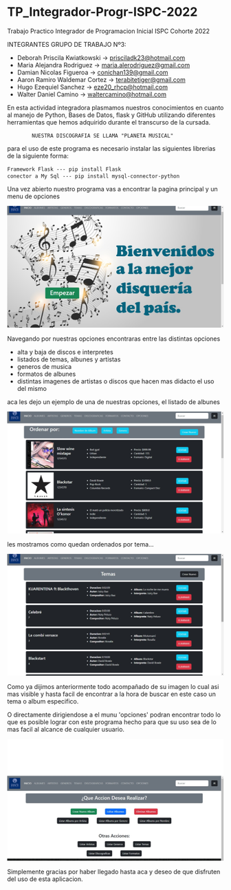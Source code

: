 # TP_Integrador-Progr-ISPC-2022
Trabajo Practico Integrador de Programacion Inicial ISPC Cohorte 2022

INTEGRANTES GRUPO DE TRABAJO Nº3:

- Deborah Priscila Kwiatkowski -> prisciladk23@hotmail.com
- Maria Alejandra Rodriguez -> maria.alerodriguez@gmail.com
- Damian Nicolas Figueroa -> conichan139@gmail.com
- Aaron Ramiro Waldemar Cortez -> terabitetiger@gmail.com
- Hugo Ezequiel Sanchez -> eze20_rhcp@hotmail.com 
- Walter Daniel Camino -> waltercamino@hotmail.com

En esta actividad integradora plasmamos nuestros conocimientos en cuanto al manejo de Python, Bases de Datos, flask y GitHub utilizando diferentes herramientas que hemos adquirido durante el transcurso de la cursada.

            NUESTRA DISCOGRAFIA SE LLAMA "PLANETA MUSICAL"
para el uso de este programa es necesario instalar las siguientes librerias de la siguiente forma:
    
    Framework Flask --- pip install Flask
    conector a My Sql --- pip install mysql-connector-python

Una vez abierto nuestro programa vas a encontrar la pagina principal y un menu de opciones

![](/pagina%20principal.jpg)

Navegando por nuestras opciones encontraras entre las distintas opciones 
- alta y baja de discos e interpretes
- listados de temas, albunes y artistas
- generos de musica 
- formatos de albunes 
- distintas imagenes de artistas o discos que hacen mas didacto el uso del mismo

aca les dejo un ejemplo de una de nuestras opciones, el listado de albunes

![](/albunes.jpg)


les mostramos como quedan ordenados por tema...

![](/temas.jpg)


Como ya dijimos anteriormente todo acompañado de su imagen lo cual asi mas visible y hasta facil de encontrar a la hora de buscar en este caso un tema o album especifico.

O directamente dirigiendose a el munu 'opciones' podran encontrar todo lo que es posible lograr con este programa hecho para que su uso sea de lo mas facil al alcance de cualquier usuario.

![](/opciones.jpg)

Simplemente gracias por haber llegado hasta aca y deseo de que disfruten del uso de esta aplicacion.
